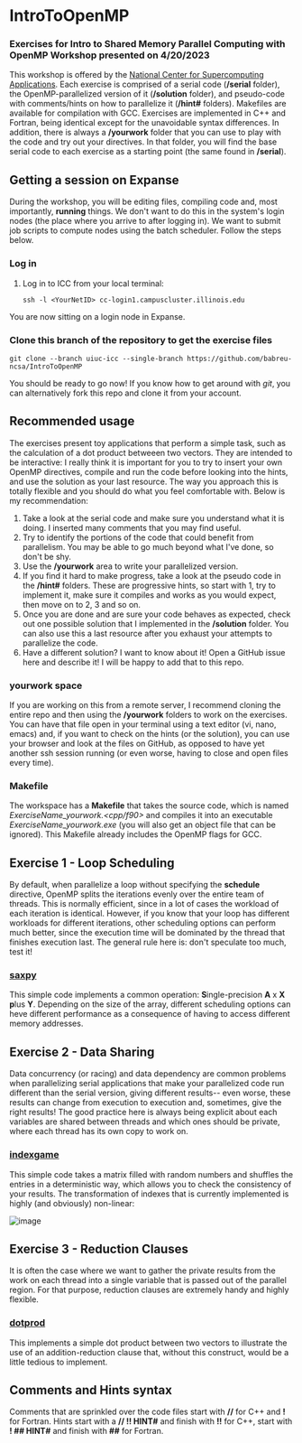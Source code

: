# IntroToOpenMP

### Exercises for Intro to Shared Memory Parallel Computing with OpenMP Workshop presented on 4/20/2023

This workshop is offered by the [National Center for Supercomputing Applications](https://www.ncsa.illinois.edu/).
Each exercise is comprised of a serial code (**/serial** folder), the OpenMP-parallelized version of it (**/solution** folder), and pseudo-code with comments/hints on how to parallelize it (**/hint#** folders). Makefiles are available for compilation with GCC. Exercises are implemented in C++ and Fortran, being identical except for the unavoidable syntax differences. In addition, there is always a **/yourwork** folder that you can use to play with the code and try out your directives. In that folder, you will find the base serial code to each exercise as a starting point (the same found in **/serial**).

## Getting a session on Expanse
During the workshop, you will be editing files, compiling code and, most importantly, **running** things. We don't want to do this in the system's login nodes (the place where you arrive to after logging in). We want to submit job scripts to compute nodes using the batch scheduler. Follow the steps below.

### Log in
1. Log in to ICC from your local terminal:

    ```
    ssh -l <YourNetID> cc-login1.campuscluster.illinois.edu
    ```
  
You are now sitting on a login node in Expanse. 
  
### Clone this branch of the repository to get the exercise files
```
git clone --branch uiuc-icc --single-branch https://github.com/babreu-ncsa/IntroToOpenMP
```

You should be ready to go now! If you know how to get around with *git*, you can alternatively fork this repo and clone it from your account.


## Recommended usage
The exercises present toy applications that perform a simple task, such as the calculation of a dot product betweeen two vectors. They are intended to be interactive: I really think it is important for you to try to insert your own OpenMP directives, compile and run the code before looking into the hints, and use the solution as your last resource. The way you approach this is totally flexible and you should do what you feel comfortable with. Below is my recommendation:

1. Take a look at the serial code and make sure you understand what it is doing. I inserted many comments that you may find useful.
2. Try to identify the portions of the code that could benefit from parallelism. You may be able to go much beyond what I've done, so don't be shy.
3. Use the **/yourwork** area to write your parallelized version. 
4. If you find it hard to make progress, take a look at the pseudo code in the **/hint#** folders. These are progressive hints, so start with 1, try to implement it, make sure it compiles and works as you would expect, then move on to 2, 3 and so on.
5. Once you are done and are sure your code behaves as expected, check out one possible solution that I implemented in the **/solution** folder. You can also use this a last resource after you exhaust your attempts to parallelize the code.
6. Have a different solution? I want to know about it! Open a GitHub issue here and describe it! I will be happy to add that to this repo.

### yourwork space
If you are working on this from a remote server, I recommend cloning the entire repo and then using the **/yourwork** folders to work on the exercises. You can have that file open in your terminal using a text editor (vi, nano, emacs) and, if you want to check on the hints (or the solution), you can use your browser and look at the files on GitHub, as opposed to have yet another ssh session running (or even worse, having to close and open files every time).

### Makefile
The workspace has a **Makefile** that takes the source code, which is named *ExerciseName_yourwork.<cpp/f90>* and compiles it into an executable *ExerciseName_yourwork.exe* (you will also get an object file that can be ignored). This Makefile already includes the OpenMP flags for GCC.
  

## Exercise 1 - Loop Scheduling
By default, when parallelize a loop without specifying the **schedule** directive, OpenMP splits the iterations evenly over the entire team of threads. This is normally efficient, since in a lot of cases the workload of each iteration is identical. However, if you know that your loop has different workloads for different iterations, other scheduling options can perform much better, since the execution time will be dominated by the thread that finishes execution last.
The general rule here is: don't speculate too much, test it!

### [saxpy](./Ex1_LoopScheduling/saxpy)
This simple code implements a common operation: **S**ingle-precision **A** x **X** **p**lus **Y**. Depending on the size of the array, different scheduling options can heve different performance as a consequence of having to access different memory addresses.


## Exercise 2 - Data Sharing
Data concurrency (or racing) and data dependency are common problems when parallelizing serial applications that make your parallelized code run different than the serial version, giving different results-- even worse, these results can change from execution to execution and, sometimes, give the right results!
The good practice here is always being explicit about each variables are shared between threads and which ones should be private, where each thread has its own copy to work on.

### [indexgame](./Ex2_DataSharing/indexgame)
This simple code takes a matrix filled with random numbers and shuffles the entries in a deterministic way, which allows you to check the consistency of your results. The transformation of indexes that is currently implemented is highly (and obviously) non-linear:

![image](https://user-images.githubusercontent.com/84105092/151406631-3784c39e-76bd-46d9-90cc-8d04d3df102c.png)


## Exercise 3 - Reduction Clauses
It is often the case where we want to gather the private results from the work on each thread into a single variable that is passed out of the parallel region. For that purpose, reduction clauses are extremely handy and highly flexible.

### [dotprod](./Ex3_Reductions/dotprod)
This implements a simple dot product between two vectors to illustrate the use of an addition-reduction clause that, without this construct, would be a little tedious to implement.

## Comments and Hints syntax
Comments that are sprinkled over the code files start with **//** for C++ and **!** for Fortran. Hints start with a **// !! HINT#** and finish with **!!** for C++, start with **! ## HINT#** and finish with **##** for Fortran. 
